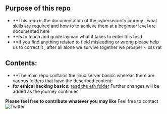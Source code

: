 ## Purpose of this repo

* **This repo is the documentation of the cybersecurity journey , what skills are required and how to to achieve them at a beginner level are documented here
* **Is to teach and guide layman what it takes to enter this field
*  **If you find anything related to field misleading or wrong please help us to correct it , after all alone we survive together we prosper ~ xss rat

## Contents:
* **The main repo contains the linux server basics whereas there are various folders that have the described content:
* **for ethical hacking basics:** [read the eth folder](https://github.com/Ramtajogi32/infosec_notes/tree/master/eth)
Further changes will be added as the journey continues

**Please feel free to contribute whatever you may like**
Feel free to contact 
![Twitter](https://img.shields.io/twitter/url?style=social&url=https%3A%2F%2Ftwitter.com%2Fbabe_eliza24)

